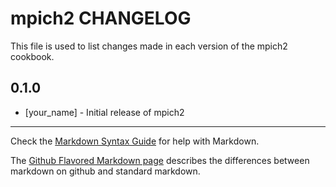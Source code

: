 mpich2 CHANGELOG
================

This file is used to list changes made in each version of the mpich2 cookbook.

0.1.0
-----
- [your_name] - Initial release of mpich2

- - -
Check the [Markdown Syntax Guide](http://daringfireball.net/projects/markdown/syntax) for help with Markdown.

The [Github Flavored Markdown page](http://github.github.com/github-flavored-markdown/) describes the differences between markdown on github and standard markdown.
